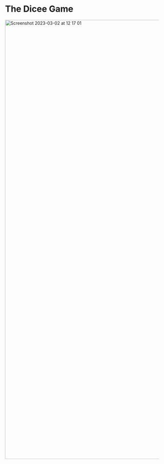 # The Dicee Game

<img width="1440" alt="Screenshot 2023-03-02 at 12 17 01" src="https://user-images.githubusercontent.com/125429515/222329911-6a45bc79-67d3-468c-9840-6a1907445e06.png">
